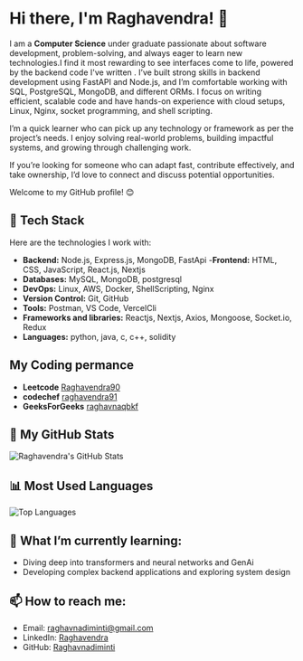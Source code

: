 # Hi there, I'm Raghavendra! 👋

I am a **Computer Science** under graduate passionate about software development, problem-solving, and always eager to learn new technologies.I find it most rewarding to see interfaces come to life, powered by the backend code I've written .   I’ve built strong skills in backend development using FastAPI and Node.js, and I’m comfortable working with SQL, PostgreSQL, MongoDB, and different ORMs. I focus on writing efficient, scalable code and have hands-on experience with cloud setups, Linux, Nginx, socket programming, and shell scripting.

I’m a quick learner who can pick up any technology or framework as per the project’s needs. I enjoy solving real-world problems, building impactful systems, and growing through challenging work.

If you’re looking for someone who can adapt fast, contribute effectively, and take ownership, I’d love to connect and discuss potential opportunities.


Welcome to my GitHub profile! 😊

## 🔧 Tech Stack
Here are the technologies I work with:  
- **Backend:** Node.js, Express.js, MongoDB, FastApi
-**Frontend:** HTML, CSS, JavaScript, React.js, Nextjs
- **Databases:** MySQL, MongoDB, postgresql
- **DevOps:** Linux, AWS, Docker, ShellScripting, Nginx 
- **Version Control:** Git, GitHub
- **Tools:**  Postman, VS Code, VercelCli
- **Frameworks and libraries:** Reactjs, Nextjs, Axios, Mongoose, Socket.io, Redux
- **Languages:** python, java, c, c++, solidity


## My Coding permance  
 - **Leetcode** [Raghavendra90](https://leetcode.com/u/Raghavendra90/)  
 - **codechef** [raghavendra91](https://www.codechef.com/users/raghavendra91) 
 - **GeeksForGeeks** [raghavnaqbkf](https://www.geeksforgeeks.org/user/raghavnaqbkf/)  
 
## 🚀 My GitHub Stats

![Raghavendra's GitHub Stats](https://github-readme-stats.vercel.app/api?username=Raghavnadiminti&show_icons=true&cache_seconds=18&hide_title=true)

## 📊 Most Used Languages

![Top Languages](https://github-readme-stats.vercel.app/api/top-langs/?username=Raghavnadiminti&layout=compact&cache_seconds=18)


## 🌱 What I’m currently learning:
- Diving deep into transformers and  neural networks and GenAi
- Developing complex backend applications and exploring system design

## 📫 How to reach me:
- Email: raghavnadiminti@gmail.com
- LinkedIn: [Raghavendra](https://www.linkedin.com/in/raghavendranadiminti/)
- GitHub: [Raghavnadiminti](https://github.com/Raghavnadiminti)



